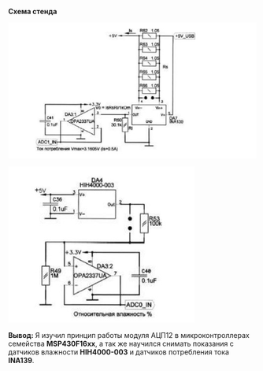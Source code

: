 **Схема стенда**

![Схема подключения датчика потребления тока](./files/sch1.jpg)

![Схема подключения датчика влажности воздуха](./files/sch2.jpg)

**Вывод:** Я изучил принцип работы модуля АЦП12 в микроконтроллерах семейства **MSP430F16xx**, а так же научился снимать показания с датчиков влажности **HIH4000-003** и датчиков потребления тока **INA139**.
